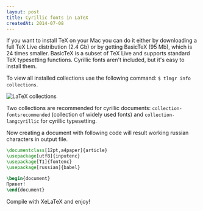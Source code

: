 ```yaml
---
layout: post
title: Cyrillic fonts in LaTeX
createdAt: 2014-07-08
---
```


If you want to install TeX on your Mac you can do it either by downloading a full TeX Live distribution (2.4 Gb) or by getting BasicTeX (95 Mb), which is 24 times smaller. BasicTeX is a subset of TeX Live and supports standard TeX typesetting functions. Cyrillic fonts aren't included, but it's easy to install them.

To view all installed collections use the following command: `$ tlmgr info collections`.

![LaTeX collections](/images/2014/latex-cyrillic/latex-collections.png)

Two collections are recommended for cyrillic documents: `collection-fontsrecommended` (collection of widely used fonts) and `collection-langcyrillic` for cyrillic typesetting.

Now creating a document with following code will result working russian characters in output file.

```latex
\documentclass[12pt,a4paper]{article}
\usepackage[utf8]{inputenc}
\usepackage[T1]{fontenc}
\usepackage[russian]{babel}

\begin{document}
Привет!
\end{document}
```

Compile with XeLaTeX and enjoy!
